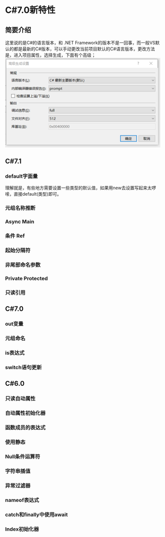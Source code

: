 # C#7.0新特性
##  简要介绍
这里说的是C#的语言版本，和 .NET Framework的版本不是一回事，而一般VS默认的都是最新的C#版本，可以手动更改当前项目默认的C#语言版本，更改方法是，进入项目属性，选择生成，下面有个高级；  
![](..\Images\csharpversion.PNG)

## C#7.1
### default字面量  
理解就是，有些地方需要设置一些类型的默认值，如果用new去设置写起来太啰嗦，直接default(类型)即可。  
### 元组名称推断
### Async Main
### 条件 Ref
### 起始分隔符
### 非尾部命名参数
### Private Protected
### 只读引用

## C#7.0
### out变量
### 元组命名
### is表达式
### switch语句更新

## C#6.0
### 只读自动属性
### 自动属性初始化器
### 函数成员的表达式
### 使用静态
### Null条件运算符
### 字符串插值
### 异常过滤器
### nameof表达式
### catch和finally中使用await
### Index初始化器
